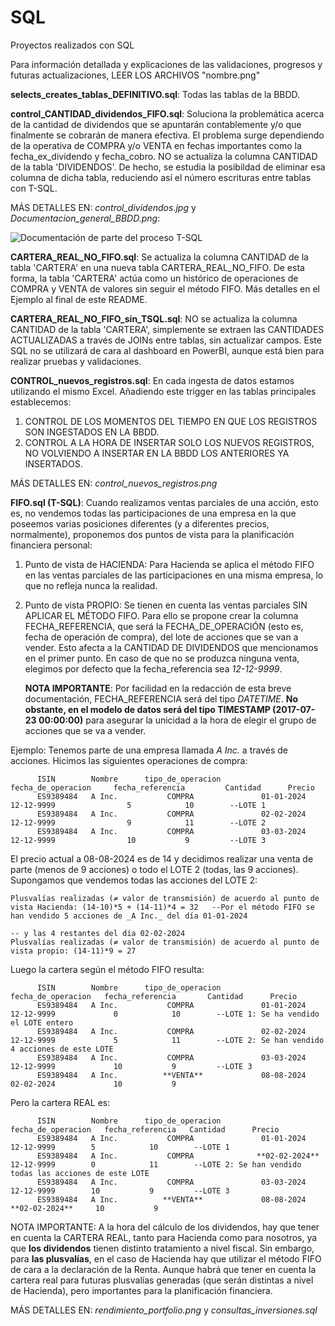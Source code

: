 # SQL
Proyectos realizados con SQL

Para información detallada y explicaciones de las validaciones, progresos y futuras actualizaciones, LEER LOS ARCHIVOS "nombre.png"

**selects_creates_tablas_DEFINITIVO.sql**: Todas las tablas de la BBDD.

**control_CANTIDAD_dividendos_FIFO.sql**: Soluciona la problemática acerca de la cantidad de dividendos que se apuntarán contablemente y/o que finalmente se cobrarán de manera efectiva. 
El problema surge dependiendo de la operativa de COMPRA y/o VENTA en fechas importantes como la fecha_ex_dividendo y fecha_cobro. NO se actualiza la columna CANTIDAD de la tabla 'DIVIDENDOS'.
De hecho, se estudia la posibildad de eliminar esa columna de dicha tabla, reduciendo así el número escrituras entre tablas con T-SQL.

MÁS DETALLES EN: _control_dividendos.jpg_ y _Documentacion_general_BBDD.png_:

![Documentación de parte del proceso T-SQL](Documentacion_general_BBDD.png)

**CARTERA_REAL_NO_FIFO.sql**: Se actualiza la columna CANTIDAD de la tabla 'CARTERA' en una nueva tabla CARTERA_REAL_NO_FIFO. De esta forma, la tabla 
'CARTERA' actúa como un histórico de operaciones de COMPRA y VENTA de valores sin seguir el método FIFO. Más detalles en el Ejemplo al final de este
README.

**CARTERA_REAL_NO_FIFO_sin_TSQL.sql**: NO se actualiza la columna CANTIDAD de la tabla 'CARTERA', simplemente se extraen las CANTIDADES ACTUALIZADAS a través
de JOINs entre tablas, sin actualizar campos. Este SQL no se utilizará de cara al dashboard en PowerBI, aunque está bien para realizar pruebas y validaciones.

**CONTROL_nuevos_registros.sql**: En cada ingesta de datos estamos utilizando el mismo Excel. Añadiendo este trigger en las tablas principales establecemos:
  1. CONTROL DE LOS MOMENTOS DEL TIEMPO EN QUE LOS REGISTROS SON INGESTADOS EN LA BBDD.
  2. CONTROL A LA HORA DE INSERTAR SOLO LOS NUEVOS REGISTROS, NO VOLVIENDO A INSERTAR EN LA BBDD LOS ANTERIORES YA INSERTADOS.

MÁS DETALLES EN: _control_nuevos_registros.png_

**FIFO.sql (T-SQL)**: Cuando realizamos ventas parciales de una acción, esto es, no vendemos todas las participaciones de una empresa en la que poseemos varias
posiciones diferentes (y a diferentes precios, normalmente), proponemos dos puntos de vista para la planificación financiera personal: 
     
  1. Punto de vista de HACIENDA: Para Hacienda se aplica el método FIFO en las ventas parciales de las participaciones en una misma empresa, lo que no refleja nunca la realidad.
  3. Punto de vista PROPIO: Se tienen en cuenta las ventas parciales SIN APLICAR EL MÉTODO FIFO. Para ello se propone crear la columna FECHA_REFERENCIA, que será la FECHA_DE_OPERACIÓN
     (esto es, fecha de operación de compra), del lote de acciones que se van a vender. Esto afecta a la CANTIDAD DE DIVIDENDOS que mencionamos en el primer punto.
     En caso de que no se produzca ninguna venta, elegimos por defecto que la fecha_referencia sea _12-12-9999_.

     **NOTA IMPORTANTE**: Por facilidad en la redacción de esta breve documentación, FECHA_REFERENCIA será del tipo _DATETIME_. **No obstante, en el modelo de datos será del tipo
     TIMESTAMP (2017-07-23 00:00:00)** para asegurar la unicidad a la hora de elegir el grupo de acciones que se va a vender.

Ejemplo: Tenemos parte de una empresa llamada _A Inc._ a través de acciones. Hicimos las siguientes operaciones de compra:

          ISIN        Nombre      tipo_de_operacion      fecha_de_operacion     fecha_referencia         Cantidad      Precio
          ES9389484   A Inc.           COMPRA               01-01-2024            12-12-9999                5            10        --LOTE 1
          ES9389484   A Inc.           COMPRA               02-02-2024            12-12-9999                9            11        --LOTE 2
          ES9389484   A Inc.           COMPRA               03-03-2024            12-12-9999                10           9         --LOTE 3

El precio actual a 08-08-2024 es de 14 y decidimos realizar una venta de parte (menos de 9 acciones) o todo el LOTE 2 (todas, las 9 acciones). 
Supongamos que vendemos todas las acciones del LOTE 2:

    Plusvalías realizadas (≠ valor de transmisión) de acuerdo al punto de vista Hacienda: (14-10)*5 + (14-11)*4 = 32   --Por el método FIFO se han vendido 5 acciones de _A Inc._ del día 01-01-2024 
                                                                                                                       -- y las 4 restantes del día 02-02-2024
    Plusvalías realizadas (≠ valor de transmisión) de acuerdo al punto de vista propio: (14-11)*9 = 27 


Luego la cartera según el método FIFO resulta: 

          ISIN        Nombre      tipo_de_operacion      fecha_de_operacion   fecha_referencia       Cantidad      Precio
          ES9389484   A Inc.           COMPRA               01-01-2024           12-12-9999             0            10        --LOTE 1: Se ha vendido el LOTE entero
          ES9389484   A Inc.           COMPRA               02-02-2024           12-12-9999             5            11        --LOTE 2: Se han vendido 4 acciones de este LOTE
          ES9389484   A Inc.           COMPRA               03-03-2024           12-12-9999             10           9         --LOTE 3
          ES9389484   A Inc.          **VENTA**             08-08-2024           02-02-2024             10           9                   

Pero la cartera REAL es: 

          ISIN        Nombre      tipo_de_operacion      fecha_de_operacion   fecha_referencia   Cantidad      Precio
          ES9389484   A Inc.           COMPRA               01-01-2024            12-12-9999        5            10        --LOTE 1
          ES9389484   A Inc.           COMPRA              **02-02-2024**         12-12-9999        0            11        --LOTE 2: Se han vendido todas las acciones de este LOTE
          ES9389484   A Inc.           COMPRA               03-03-2024            12-12-9999        10           9         --LOTE 3
          ES9389484   A Inc.          **VENTA**             08-08-2024           **02-02-2024**     10           9                   

NOTA IMPORTANTE: A la hora del cálculo de los dividendos, hay que tener en cuenta la CARTERA REAL, tanto para Hacienda como para nosotros, ya que **los dividendos** tienen distinto tratamiento a nivel fiscal.
Sin embargo, para **las plusvalías**, en el caso de Hacienda hay que utilizar el método FIFO de cara a la declaración de la Renta. Aunque habrá que tener en cuenta la cartera real para futuras plusvalías
generadas (que serán distintas a nivel de Hacienda), pero importantes para la planificación financiera.

MÁS DETALLES EN: _rendimiento_portfolio.png_ y _consultas_inversiones.sql_
